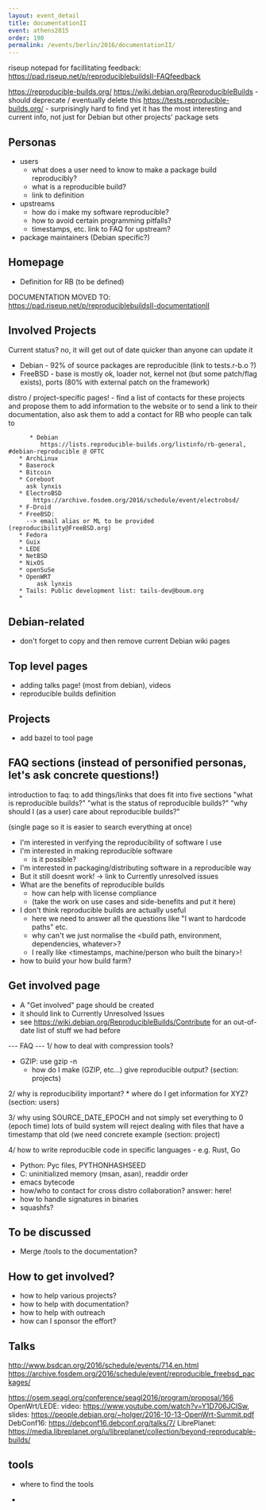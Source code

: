 ```yaml
---
layout: event_detail
title: documentationII
event: athens2015
order: 190
permalink: /events/berlin/2016/documentationII/
---
```


riseup notepad for facillitating feedback: 
    https://pad.riseup.net/p/reproduciblebuildsII-FAQfeedback


https://reproducible-builds.org/
https://wiki.debian.org/ReproducibleBuilds - should deprecate / eventually delete this
https://tests.reproducible-builds.org/ - surprisingly hard to find yet it has the most interesting and current info, not just for Debian but other projects' package sets

Personas
--------
* users
  - what does a user need to know to make a package build reproducibly?
  - what is a reproducible build?
  - link to definition
* upstreams
  - how do i make my software reproducible?
  - how to avoid certain programming pitfalls?
  - timestamps, etc. link to FAQ for upstream?
* package maintainers (Debian specific?)

Homepage
--------
   * Definition for RB (to be defined)

DOCUMENTATION MOVED TO: https://pad.riseup.net/p/reproduciblebuildsII-documentationII


Involved Projects
-----------------

Current status?  no, it will get out of date quicker than anyone can update it
  * Debian - 92% of source packages are reproducible (link to tests.r-b.o ?)
  * FreeBSD - base is mostly ok, loader not, kernel not (but some patch/flag exists), ports (80% with external patch on the framework)

  distro / project-specific pages!
    - find a list of contacts for these projects and propose them to add information to the website or to send a link to their documentation,
      also ask them to add a contact for RB who people can talk to

		  * Debian
			 https://lists.reproducible-builds.org/listinfo/rb-general, #debian-reproducible @ OFTC
       * ArchLinux
       * Baserock
       * Bitcoin
       * Coreboot
         ask lynxis
       * ElectroBSD
	       https://archive.fosdem.org/2016/schedule/event/electrobsd/
       * F-Droid
       * FreeBSD:
         --> email alias or ML to be provided (reproducibility@FreeBSD.org)
       * Fedora
       * Guix
       * LEDE
       * NetBSD
       * NixOS
       * openSuSe
       * OpenWRT
		    ask lynxis
       * Tails: Public development list: tails-dev@boum.org
       *

Debian-related
--------------
 * don't forget to copy and then remove current Debian wiki pages
 
Top level pages
---------------
 * adding talks page! (most from debian), videos
 * reproducible builds definition

  
Projects
--------

  * add bazel to tool page

FAQ sections (instead of personified personas, let's ask concrete questions!)
------------
introduction to faq: to add things/links that does fit into five sections
"what is reproducible builds?"
"what is the status of reproducible builds?"
"why should I (as a user) care about reproducible builds?"

(single page so it is easier to search everything at once)
* I'm interested in verifying the reproducibility of software I use
* I'm interested in making reproducible software
  - is it possible?
* I'm interested in packaging/distributing software in a reproducible way
* But it still doesnt work! -> link to Currently unresolved issues
* What are the benefits of reproducible builds
  - how can help with license compliance
  - (take the work on use cases and side-benefits and put it here)
* I don't think reproducible builds are actually useful
  - here we need to answer all the questions like "I want to hardcode paths" etc.
  - why can't we just normalise the <build path, environment, dependencies, whatever>?
  - I really like <timestamps, machine/person who built the binary>!
* how to build your how build farm?


Get involved page
-----------------
* A "Get involved" page should be created
* it should link to Currently Unresolved Issues
* see https://wiki.debian.org/ReproducibleBuilds/Contribute for an out-of-date list of stuff we had before

--- FAQ ---
1/ how to deal with compression tools?
  * GZIP: use gzip -n
	* how do I make (GZIP, etc...) give reproducible output?
    (section: projects)

2/ why is reproducibility important?
	* where do I get information for XYZ?
	  (section: users)
	
3/ why using SOURCE_DATE_EPOCH and not simply set everything to 0 (epoch time)
  lots of build system will reject dealing with files that have a timestamp that old (we need concrete example
  (section: project)
 
4/ how to write reproducible code in specific languages - e.g. Rust, Go

* Python: Pyc files, PYTHONHASHSEED
* C: uninitialized memory (msan, asan), readdir order
* emacs bytecode
* how/who to contact for cross distro collaboration? answer: here!
* how to handle signatures in binaries
* squashfs?

To be discussed
---------------
* Merge /tools to the documentation?

How to get involved?
-----------
* how to help various projects?
* how to help with documentation?
* how to help with outreach
* how can I sponsor the effort?


Talks
-----
http://www.bsdcan.org/2016/schedule/events/714.en.html
https://archive.fosdem.org/2016/schedule/event/reproducible_freebsd_packages/

https://osem.seagl.org/conference/seagl2016/program/proposal/166
OpenWrt/LEDE: video: https://www.youtube.com/watch?v=Y1D706JCISw, slides: https://people.debian.org/~holger/2016-10-13-OpenWrt-Summit.pdf
DebConf16: https://debconf16.debconf.org/talks/7/
LibrePlanet: https://media.libreplanet.org/u/libreplanet/collection/beyond-reproducable-builds/


tools
------
* where to find the tools

-
